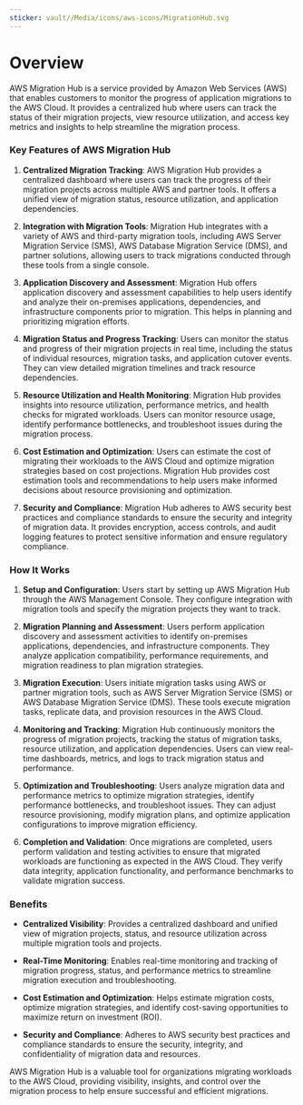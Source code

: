 ```yaml
---
sticker: vault//Media/icons/aws-icons/MigrationHub.svg
---
```

# Overview

AWS Migration Hub is a service provided by Amazon Web Services (AWS) that enables customers to monitor the progress of application migrations to the AWS Cloud. It provides a centralized hub where users can track the status of their migration projects, view resource utilization, and access key metrics and insights to help streamline the migration process.

### Key Features of AWS Migration Hub

1. **Centralized Migration Tracking**: AWS Migration Hub provides a centralized dashboard where users can track the progress of their migration projects across multiple AWS and partner tools. It offers a unified view of migration status, resource utilization, and application dependencies.
    
2. **Integration with Migration Tools**: Migration Hub integrates with a variety of AWS and third-party migration tools, including AWS Server Migration Service (SMS), AWS Database Migration Service (DMS), and partner solutions, allowing users to track migrations conducted through these tools from a single console.
    
3. **Application Discovery and Assessment**: Migration Hub offers application discovery and assessment capabilities to help users identify and analyze their on-premises applications, dependencies, and infrastructure components prior to migration. This helps in planning and prioritizing migration efforts.
    
4. **Migration Status and Progress Tracking**: Users can monitor the status and progress of their migration projects in real time, including the status of individual resources, migration tasks, and application cutover events. They can view detailed migration timelines and track resource dependencies.
    
5. **Resource Utilization and Health Monitoring**: Migration Hub provides insights into resource utilization, performance metrics, and health checks for migrated workloads. Users can monitor resource usage, identify performance bottlenecks, and troubleshoot issues during the migration process.
    
6. **Cost Estimation and Optimization**: Users can estimate the cost of migrating their workloads to the AWS Cloud and optimize migration strategies based on cost projections. Migration Hub provides cost estimation tools and recommendations to help users make informed decisions about resource provisioning and optimization.
    
7. **Security and Compliance**: Migration Hub adheres to AWS security best practices and compliance standards to ensure the security and integrity of migration data. It provides encryption, access controls, and audit logging features to protect sensitive information and ensure regulatory compliance.
    

### How It Works

1. **Setup and Configuration**: Users start by setting up AWS Migration Hub through the AWS Management Console. They configure integration with migration tools and specify the migration projects they want to track.
    
2. **Migration Planning and Assessment**: Users perform application discovery and assessment activities to identify on-premises applications, dependencies, and infrastructure components. They analyze application compatibility, performance requirements, and migration readiness to plan migration strategies.
    
3. **Migration Execution**: Users initiate migration tasks using AWS or partner migration tools, such as AWS Server Migration Service (SMS) or AWS Database Migration Service (DMS). These tools execute migration tasks, replicate data, and provision resources in the AWS Cloud.
    
4. **Monitoring and Tracking**: Migration Hub continuously monitors the progress of migration projects, tracking the status of migration tasks, resource utilization, and application dependencies. Users can view real-time dashboards, metrics, and logs to track migration status and performance.
    
5. **Optimization and Troubleshooting**: Users analyze migration data and performance metrics to optimize migration strategies, identify performance bottlenecks, and troubleshoot issues. They can adjust resource provisioning, modify migration plans, and optimize application configurations to improve migration efficiency.
    
6. **Completion and Validation**: Once migrations are completed, users perform validation and testing activities to ensure that migrated workloads are functioning as expected in the AWS Cloud. They verify data integrity, application functionality, and performance benchmarks to validate migration success.
    

### Benefits

- **Centralized Visibility**: Provides a centralized dashboard and unified view of migration projects, status, and resource utilization across multiple migration tools and projects.
    
- **Real-Time Monitoring**: Enables real-time monitoring and tracking of migration progress, status, and performance metrics to streamline migration execution and troubleshooting.
    
- **Cost Estimation and Optimization**: Helps estimate migration costs, optimize migration strategies, and identify cost-saving opportunities to maximize return on investment (ROI).
    
- **Security and Compliance**: Adheres to AWS security best practices and compliance standards to ensure the security, integrity, and confidentiality of migration data and resources.
    

AWS Migration Hub is a valuable tool for organizations migrating workloads to the AWS Cloud, providing visibility, insights, and control over the migration process to help ensure successful and efficient migrations.